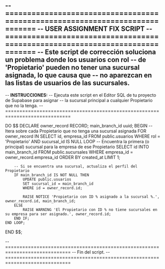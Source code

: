 -- =============================================================================
-- USER ASSIGNMENT FIX SCRIPT
-- =============================================================================
-- Este script de corrección soluciona un problema donde los usuarios con rol
-- de 'Propietario' pueden no tener una sucursal asignada, lo que causa que
-- no aparezcan en las listas de usuarios de las sucursales.
--
-- **INSTRUCCIONES:**
-- Ejecuta este script en el Editor SQL de tu proyecto de Supabase para asignar
-- la sucursal principal a cualquier Propietario que no la tenga.
-- =============================================================================

DO $$
DECLARE
    owner_record RECORD;
    main_branch_id uuid;
BEGIN
    -- Itera sobre cada Propietario que no tenga una sucursal asignada
    FOR owner_record IN
        SELECT id, empresa_id FROM public.usuarios
        WHERE rol = 'Propietario' AND sucursal_id IS NULL
    LOOP
        -- Encuentra la primera (o principal) sucursal para la empresa de ese Propietario
        SELECT id INTO main_branch_id
        FROM public.sucursales
        WHERE empresa_id = owner_record.empresa_id
        ORDER BY created_at
        LIMIT 1;

        -- Si se encuentra una sucursal, actualiza el perfil del Propietario
        IF main_branch_id IS NOT NULL THEN
            UPDATE public.usuarios
            SET sucursal_id = main_branch_id
            WHERE id = owner_record.id;

            RAISE NOTICE 'Propietario con ID % asignado a la sucursal %.', owner_record.id, main_branch_id;
        ELSE
            RAISE WARNING 'El Propietario con ID % no tiene sucursales en su empresa para ser asignado.', owner_record.id;
        END IF;
    END LOOP;
END $$;

-- =============================================================================
-- Fin del script.
-- =============================================================================